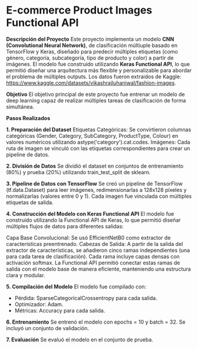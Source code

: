 # E-commerce Product Images Functional API

**Descripción del Proyecto**
Este proyecto implementa un modelo **CNN (Convolutional Neural Network)**, de clasificación múltiuple basado en TensorFlow y Keras, diseñado para predecir múltiples etiquetas (como género, categoría, subcategoría, tipo de producto y color) a partir de imágenes. El modelo fue construido utilizando **Keras Functional API**, lo que permitió diseñar una arquitectura más flexible y personalizable para abordar el problema de múltiples outputs.
Los datos fueron extraidos de Kaggle: https://www.kaggle.com/datasets/vikashrajluhaniwal/fashion-images.

**Objetivo**
El objetivo principal de este proyecto fue entrenar un modelo de deep learning capaz de realizar múltiples tareas de clasificación de forma simultánea.

**Pasos Realizados**

**1. Preparación del Dataset**
Etiquetas Categóricas: Se convirtieron columnas categóricas (Gender, Category, SubCategory, ProductType, Colour) en valores numéricos utilizando astype('category').cat.codes.
Imágenes: Cada ruta de imagen se vinculó con las etiquetas correspondientes para crear un pipeline de datos.

**2. División de Datos**
Se dividió el dataset en conjuntos de entrenamiento (80%) y prueba (20%) utilizando train_test_split de sklearn.

**3. Pipeline de Datos con TensorFlow**
Se creó un pipeline de TensorFlow (tf.data.Dataset) para leer imágenes, redimensionarlas a 128x128 píxeles y normalizarlas (valores entre 0 y 1).
Cada imagen fue vinculada con múltiples etiquetas de salida.

**4. Construcción del Modelo con Keras Functional API**
El modelo fue construido utilizando la Functional API de Keras, lo que permitió diseñar múltiples flujos de datos para diferentes salidas:

Capa Base Convolucional: Se usó EfficientNetB0 como extractor de características preentrenado.
Cabezas de Salida: A partir de la salida del extractor de características, se añadieron cinco ramas independientes (una para cada tarea de clasificación). Cada rama incluye capas densas con activación softmax.
La Functional API permitió conectar estas ramas de salida con el modelo base de manera eficiente, manteniendo una estructura clara y modular.

**5. Compilación del Modelo**
El modelo fue compilado con:

- Pérdida: SparseCategoricalCrossentropy para cada salida.
- Optimizador: Adam.
- Métricas: Accuracy para cada salida.
  
**6. Entrenamiento**
Se entrenó el modelo con epochs = 10 y batch = 32.
Se incluyó un conjunto de validación.

**7. Evaluación**
Se evaluó el modelo en el conjunto de prueba.

